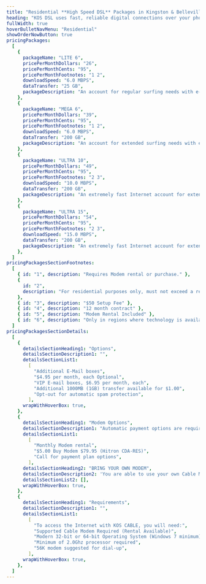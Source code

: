 ```yaml
---
title: "Residential **High Speed DSL** Packages in Kingston & Belleville, Ontario"
heading: "KOS DSL uses fast, reliable digital connections over your phone circuit, to let you talk on the phone and use the Internet at the same time. Ask about dry loop services, if you do not have an active phone line."
fullWidth: true
hoverBulletNavMenu: "Residential"
showOrderNowButton: true
pricingPackages:
  [
    {
      packageName: "LITE 6",
      pricePerMonthDollars: "26",
      pricePerMonthCents: "95",
      pricePerMonthFootnotes: "1 2",
      downloadSpeed: "6.0 MBPS",
      dataTransfer: "25 GB",
      packageDescription: "An account for regular surfing needs with e-mail, browsing and general Internet usage. Better than most “lite” plans because this service operates at full DSL speed!",
    },
    {
      packageName: "MEGA 6",
      pricePerMonthDollars: "39",
      pricePerMonthCents: "95",
      pricePerMonthFootnotes: "1 2",
      downloadSpeed: "6.0 MBPS",
      dataTransfer: "200 GB",
      packageDescription: "An account for extended surfing needs with e-mail, browsing and general Internet usage. An excellent plan for occasional large downloads and supporting multiple users in a home.",
    },
    {
      packageName: "ULTRA 10",
      pricePerMonthDollars: "49",
      pricePerMonthCents: "95",
      pricePerMonthFootnotes: "2 3",
      downloadSpeed: "10.0 MBPS",
      dataTransfer: "200 GB",
      packageDescription: "An extremely fast Internet account for extended surfing needs with e-mail, browsing and general Internet usage. An excellent plan for large downloads, video and supporting multiple users in a home.",
    },
    {
      packageName: "ULTRA 15",
      pricePerMonthDollars: "54",
      pricePerMonthCents: "95",
      pricePerMonthFootnotes: "2 3",
      downloadSpeed: "15.0 MBPS",
      dataTransfer: "200 GB",
      packageDescription: "An extremely fast Internet account for extended surfing needs with e-mail, browsing and general Internet usage. An excellent plan for large downloads, video and supporting multiple users in a home.",
    },
  ]
pricingPackagesSectionFootnotes:
  [
    { id: "1", description: "Requires Modem rental or purchase." },
    {
      id: "2",
      description: "For residential purposes only, must not exceed a reasonable amount of usage",
    },
    { id: "3", description: "$50 Setup Fee" },
    { id: "4", description: "12 month contract" },
    { id: "5", description: "Modem Rental Included" },
    { id: "6", description: "Only in regions where technology is available" },
  ]
pricingPackagesSectionDetails:
  [
    {
      detailsSectionHeading1: "Options",
      detailsSectionDescription1: "",
      detailsSectionList1:
        [
          "Additional E-Mail boxes",
          "$4.95 per month, each Optional",
          "VIP E-mail boxes, $6.95 per month, each",
          "Additional 1000MB (1GB) transfer available for $1.00",
          "Opt-out for automatic spam protection",
        ],
      wrapWithHoverBox: true,
    },
    {
      detailsSectionHeading1: "Modem Options",
      detailsSectionDescription1: "Automatic payment options are required.",
      detailsSectionList1:
        [
          "Monthly Modem rental",
          "$5.00 Buy Modem $79.95 (Hitron CDA-RES)",
          "Call for payment plan options",
        ],
      detailsSectionHeading2: "BRING YOUR OWN MODEM",
      detailsSectionDescription2: 'You are able to use your own Cable Modem if it is in our <Link href="/modem/list" className="underline text-blue-brand"> supported modem list </Link>',
      detailsSectionList2: [],
      wrapWithHoverBox: true,
    },
    {
      detailsSectionHeading1: "Requirements",
      detailsSectionDescription1: "",
      detailsSectionList1:
        [
          "To access the Internet with KOS CABLE, you will need:",
          "Supported Cable Modem Required (Rental Available)",
          "Modern 32-bit or 64-bit Operating System (Windows 7 minimum)",
          "Minimum of 2.0Ghz processor required",
          "56K modem suggested for dial-up",
        ],
      wrapWithHoverBox: true,
    },
  ]
---
```

